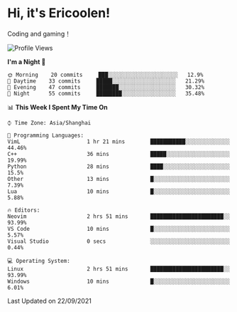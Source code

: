 # Hi, it's Ericoolen!
Coding and gaming！

<!--START_SECTION:waka-->
![Profile Views](http://img.shields.io/badge/Profile%20Views-44-blue)

**I'm a Night 🦉** 

```text
🌞 Morning    20 commits     ███░░░░░░░░░░░░░░░░░░░░░░   12.9% 
🌆 Daytime    33 commits     █████░░░░░░░░░░░░░░░░░░░░   21.29% 
🌃 Evening    47 commits     ███████░░░░░░░░░░░░░░░░░░   30.32% 
🌙 Night      55 commits     ████████░░░░░░░░░░░░░░░░░   35.48%

```


📊 **This Week I Spent My Time On** 

```text
⌚︎ Time Zone: Asia/Shanghai

💬 Programming Languages: 
VimL                     1 hr 21 mins        ███████████░░░░░░░░░░░░░░   44.46% 
C++                      36 mins             █████░░░░░░░░░░░░░░░░░░░░   19.99% 
Python                   28 mins             ████░░░░░░░░░░░░░░░░░░░░░   15.5% 
Other                    13 mins             █░░░░░░░░░░░░░░░░░░░░░░░░   7.39% 
Lua                      10 mins             █░░░░░░░░░░░░░░░░░░░░░░░░   5.88%

🔥 Editors: 
Neovim                   2 hrs 51 mins       ███████████████████████░░   93.99% 
VS Code                  10 mins             █░░░░░░░░░░░░░░░░░░░░░░░░   5.57% 
Visual Studio            0 secs              ░░░░░░░░░░░░░░░░░░░░░░░░░   0.44%

💻 Operating System: 
Linux                    2 hrs 51 mins       ███████████████████████░░   93.99% 
Windows                  10 mins             █░░░░░░░░░░░░░░░░░░░░░░░░   6.01%

```


 Last Updated on 22/09/2021
<!--END_SECTION:waka-->

